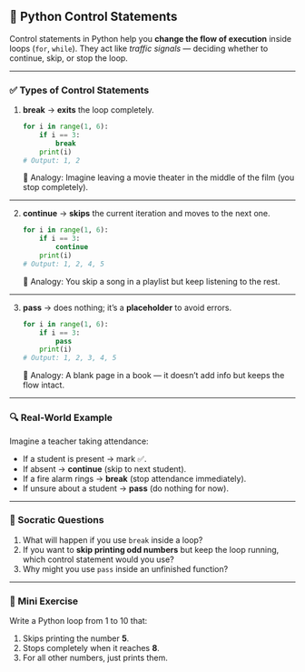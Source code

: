 ## 📘 Python Control Statements

Control statements in Python help you **change the flow of execution** inside loops (`for`, `while`).
They act like *traffic signals* — deciding whether to continue, skip, or stop the loop.

---

### ✅ Types of Control Statements

1. **break** → **exits** the loop completely.

   ```python
   for i in range(1, 6):
       if i == 3:
           break
       print(i)
   # Output: 1, 2
   ```

   🔎 Analogy: Imagine leaving a movie theater in the middle of the film (you stop completely).

---

2. **continue** → **skips** the current iteration and moves to the next one.

   ```python
   for i in range(1, 6):
       if i == 3:
           continue
       print(i)
   # Output: 1, 2, 4, 5
   ```

   🔎 Analogy: You skip a song in a playlist but keep listening to the rest.

---

3. **pass** → does nothing; it’s a **placeholder** to avoid errors.

   ```python
   for i in range(1, 6):
       if i == 3:
           pass
       print(i)
   # Output: 1, 2, 3, 4, 5
   ```

   🔎 Analogy: A blank page in a book — it doesn’t add info but keeps the flow intact.

---

### 🔍 Real-World Example

Imagine a teacher taking attendance:

* If a student is present → mark ✅.
* If absent → **continue** (skip to next student).
* If a fire alarm rings → **break** (stop attendance immediately).
* If unsure about a student → **pass** (do nothing for now).

---

### 🤔 Socratic Questions

1. What will happen if you use `break` inside a loop?
2. If you want to **skip printing odd numbers** but keep the loop running, which control statement would you use?
3. Why might you use `pass` inside an unfinished function?

---

### 📝 Mini Exercise

Write a Python loop from 1 to 10 that:

1. Skips printing the number **5**.
2. Stops completely when it reaches **8**.
3. For all other numbers, just prints them.
